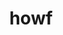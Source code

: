 ---
title: howf
parent: Common Words
last_modified_date: 2021-10-21

transcriptions:
  - ˈhaʊf
  - ˈhʌʊf
translations:
  - "but"
  - "however"
etymology:
  From English `however`
examples:
  - bzo: "**Howf** I tireful [bea](bea)!"
    eng: "**But** I'm tired!"
---
